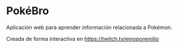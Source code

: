 # PokéBro
Aplicación web para aprender información relacionada a Pokémon.

Creada de forma interactiva en https://twitch.tv/emoporemilio
